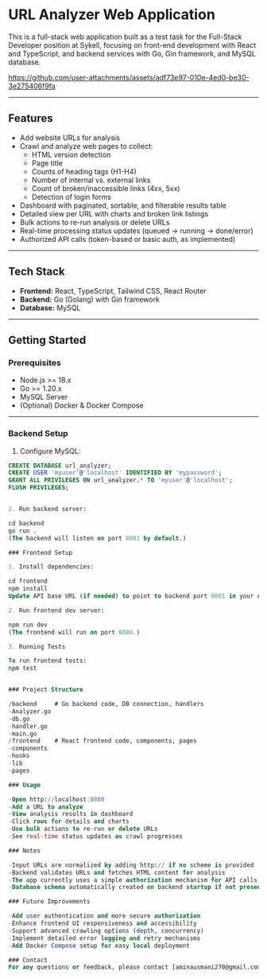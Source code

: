 
# URL Analyzer Web Application

This is a full-stack web application built as a test task for the Full-Stack Developer position at Sykell, focusing on front-end development with React and TypeScript, and backend services with Go, Gin framework, and MySQL database.



https://github.com/user-attachments/assets/adf73e97-010e-4ed0-be30-3e275406f9fa


---

## Features

- Add website URLs for analysis
- Crawl and analyze web pages to collect:
  - HTML version detection
  - Page title
  - Counts of heading tags (H1-H4)
  - Number of internal vs. external links
  - Count of broken/inaccessible links (4xx, 5xx)
  - Detection of login forms
- Dashboard with paginated, sortable, and filterable results table
- Detailed view per URL with charts and broken link listings
- Bulk actions to re-run analysis or delete URLs
- Real-time processing status updates (queued → running → done/error)
- Authorized API calls (token-based or basic auth, as implemented)

---

## Tech Stack

- **Frontend:** React, TypeScript, Tailwind CSS, React Router
- **Backend:** Go (Golang) with Gin framework
- **Database:** MySQL

---

## Getting Started

### Prerequisites

- Node.js >= 18.x
- Go >= 1.20.x
- MySQL Server
- (Optional) Docker & Docker Compose

---

### Backend Setup

1. Configure MySQL:

```sql
CREATE DATABASE url_analyzer;
CREATE USER 'myuser'@'localhost' IDENTIFIED BY 'mypassword';
GRANT ALL PRIVILEGES ON url_analyzer.* TO 'myuser'@'localhost';
FLUSH PRIVILEGES;


2. Run backend server:

cd backend
go run .
(The backend will listen on port 8081 by default.)

### Frontend Setup

1. Install dependencies:

cd frontend
npm install
Update API base URL (if needed) to point to backend port 8081 in your API client or environment variables.

2. Run frontend dev server:

npm run dev
(The frontend will run on port 8080.)

3. Running Tests

To run frontend tests:
npm test


### Project Structure

/backend     # Go backend code, DB connection, handlers
-Analyzer.go
-db.go
-handler.go
-main.go
/frontend    # React frontend code, components, pages
-components
-hooks
-lib
-pages

### Usage

-Open http://localhost:8080
-Add a URL to analyze
-View analysis results in dashboard
-Click rows for details and charts
-Use bulk actions to re-run or delete URLs
-See real-time status updates as crawl progresses

### Notes

-Input URLs are normalized by adding http:// if no scheme is provided
-Backend validates URLs and fetches HTML content for analysis
-The app currently uses a simple authorization mechanism for API calls (customize as needed)
-Database schema automatically created on backend startup if not present

### Future Improvements

-Add user authentication and more secure authorization
-Enhance frontend UI responsiveness and accessibility
-Support advanced crawling options (depth, concurrency)
-Implement detailed error logging and retry mechanisms
-Add Docker Compose setup for easy local deployment

### Contact
For any questions or feedback, please contact [aminausmani270@gmail.com].

